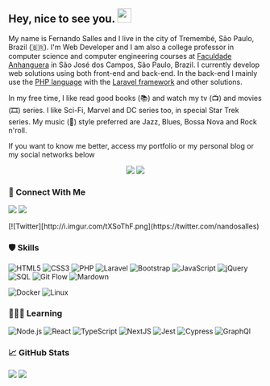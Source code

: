 <h2> Hey, nice to see you. <img src="https://github.com/fsclaro/fsclaro/blob/master/wave.gif" width="28px"></h2>

My name is Fernando Salles and I live in the city of Tremembé, São Paulo, Brazil (🇧🇷). I'm Web Developer and I am also a college professor in computer science and computer engineering courses at [Faculdade Anhanguera](https://www.anhanguera.com) in São José dos Campos, São Paulo, Brazil. I currently develop web solutions using both front-end and back-end. In the back-end I mainly use the [PHP language](https://www.php.net) with the [Laravel framework](https://www.laravel.com) and other solutions. 

In my free time, I like read good books (📚) and watch my tv (📺) and movies (🎞️) series. I like Sci-Fi, Marvel and DC series too, in special Star Trek series. My music (🎵) style preferred are Jazz, Blues, Bossa Nova and Rock n'roll.

If you want to know me better, access my portfolio or my personal blog or my social networks below

<p align="center">
<img src="https://img.shields.io/badge/Blog-Studio-blue?style=for-the-badge">
<img src="https://img.shields.io/badge/Portfolio-My%20Digital%20Home-green?style=for-the-badge">
</p>

### 🔗 Connect With Me
<p align="left">
<img src="https://img.shields.io/badge/-Twitter-1ca0f1?style=for-the-badge&logo=twitter&logoColor=white&labelColor=1ca0f1&link=https://twitter.com/fsclaro">
<img src="https://img.shields.io/badge/-LinkedIn-blue?style=for-the-badge&logo=Linkedin&logoColor=white&link=https://www.linkedin.com/in/nandosalles">
</p>
[![Twitter][http://i.imgur.com/tXSoThF.png](https://twitter.com/nandosalles)


### 🛡️ Skills
![HTML5](https://img.shields.io/badge/-Html5-000?&logo=Html5)
![CSS3](https://img.shields.io/badge/-CSS3-000?&logo=CSS3)
![PHP](https://img.shields.io/badge/-PHP-000?&logo=PHP)
![Laravel](https://img.shields.io/badge/-Laravel-000?&logo=Laravel)
![Bootstrap](https://img.shields.io/badge/-Bootstrap-000?&logo=Bootstrap)
![JavaScript](https://img.shields.io/badge/-JavaScript-000?&logo=JavaScript)
![jQuery](https://img.shields.io/badge/-JQuery-000?&logo=JQuery)
![SQL](https://img.shields.io/badge/-SQL-000?&logo=MySQL)
![Git Flow](https://img.shields.io/badge/-Git-000?&logo=Git)
![Mardown](https://img.shields.io/badge/-Markdown-000?&logo=Markdown)

![Docker](https://img.shields.io/badge/-Docker-000?&logo=Docker)
![Linux](https://img.shields.io/badge/-Linux-000?&logo=Linux)


### 🧑🏻‍💻 Learning
![Node.js](https://img.shields.io/badge/-Node.js-000?&logo=node.js)
![React](https://img.shields.io/badge/-ReactJS-000?&logo=React)
![TypeScript](https://img.shields.io/badge/-TypeScript-000?&logo=TypeScript)
![NextJS](https://img.shields.io/badge/-NextJS-000?&logo=Next.js)
![Jest](https://img.shields.io/badge/-Jest-000?&logo=Jest)
![Cypress](https://img.shields.io/badge/-Cypress-000?&logo=Cypress)
![GraphQl](https://img.shields.io/badge/-GraphQl-000?&logo=GraphQl)


### :chart_with_upwards_trend: GitHub Stats
<p align="left">
<img align="center" src="https://github-readme-stats.vercel.app/api?username=fsclaro&show_icons=true&include_all_commits&count_private=true&theme=radical" />
<img align="center" src="https://github-readme-stats.vercel.app/api/top-langs/?username=fsclaro&layout=compact&theme=radical" />
</p>
